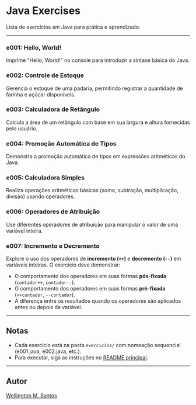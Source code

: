 # Java Exercises

Lista de exercícios em Java para prática e aprendizado.

---

### e001: Hello, World!
Imprime "Hello, World!" no console para introduzir a sintaxe básica do Java.

### e002: Controle de Estoque
Gerencia o estoque de uma padaria, permitindo registrar a quantidade de farinha e açúcar disponíveis.

### e003: Calculadora de Retângulo
Calcula a área de um retângulo com base em sua largura e altura fornecidas pelo usuário.

### e004: Promoção Automática de Tipos
Demonstra a promoção automática de tipos em expressões aritméticas do Java.

### e005: Calculadora Simples
Realiza operações aritméticas básicas (soma, subtração, multiplicação, divisão) usando operadores.

### e006: Operadores de Atribuição
Use diferentes operadores de atribuição para manipular o valor de uma variável inteira.

### **e007: Incremento e Decremento**
Explore o uso dos operadores de **incremento (`++`)** e **decremento (`--`)** em variáveis inteiras. O exercício deve demonstrar:
- O comportamento dos operadores em suas formas **pós-fixada** (`contador++`, `contador--`).
- O comportamento dos operadores em suas formas **pré-fixada** (`++contador`, `--contador`).
- A diferença entre os resultados quando os operadores são aplicados antes ou depois da variável.

---

## Notas
- Cada exercício está na pasta `exercicios/` com nomeação sequencial (e001.java, e002.java, etc.).
- Para executar, siga as instruções no [README principal](../README.md).

---

## Autor
[Wellington M. Santos](https://www.linkedin.com/in/wellington-moreira-santos/)